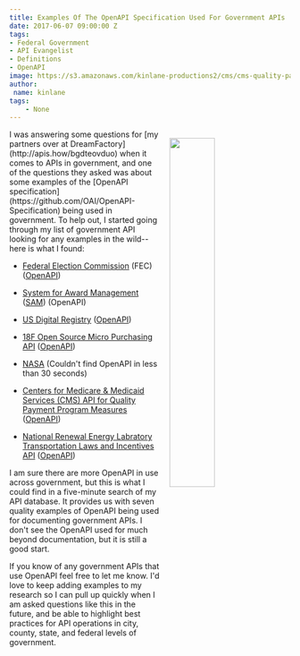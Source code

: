 ```yaml
---
title: Examples Of The OpenAPI Specification Used For Government APIs
date: 2017-06-07 09:00:00 Z
tags:
- Federal Government
- API Evangelist
- Definitions
- OpenAPI
image: https://s3.amazonaws.com/kinlane-productions2/cms/cms-quality-payment-program.png
author:
 name: kinlane
tags:
    - None
---
```

<p><a href="https://qpp.cms.gov/api/"><img src="https://s3.amazonaws.com/kinlane-productions2/cms/cms-quality-payment-program.png" align="right" width="40%" style="padding: 15px;" /></a></p>I was answering some questions for [my partners over at DreamFactory](http://apis.how/bgdteovduo) when it comes to APIs in government, and one of the questions they asked was about some examples of the [OpenAPI specification](https://github.com/OAI/OpenAPI-Specification) being used in government. To help out, I started going through  my list of government API looking for any examples in the wild--here is what I found:

* [Federal Election Commission](https://api.open.fec.gov/developers/) (FEC) ([OpenAPI](https://api.open.fec.gov/swagger/))

* [System for Award Management](http://gsa.github.io/sam_api/sam/console/) ([SAM](http://gsa.github.io/sam_api/static/api_docs/api_docs.json)) (OpenAPI)

* [US Digital Registry](https://usdigitalregistry.digitalgov.gov/) ([OpenAPI](https://api.gsa.gov/systems/digital-registry/v1/swagger_docs/api-docs.json))

* [18F Open Source Micro Purchasing API](https://micropurchase.18f.gov/api) ([OpenAPI](https://micropurchase.18f.gov/api/v0/swagger.json))

* [NASA](https://api.nasa.gov/api.html#NeoWS) (Couldn't find OpenAPI in less than 30 seconds)

* [Centers for Medicare & Medicaid Services (CMS) API for Quality Payment Program Measures](https://qpp.cms.gov/api/) ([OpenAPI](https://qpp.cms.gov/api/api-docs.json))

* [National Renewal Energy Labratory Transportation Laws and Incentives API](https://developer.nrel.gov/docs/transportation/transportation-incentives-laws-v1/) ([OpenAPI](https://developer.nrel.gov/docs/transportation/transportation-incentives-laws-v1/api-docs.json))

I am sure there are more OpenAPI in use across government, but this is what I could find in a five-minute search of my API database. It provides us with seven quality examples of OpenAPI being used for documenting government APIs. I don't see the OpenAPI used for much beyond documentation, but it is still a good start.

If you know of any government APIs that use OpenAPI feel free to let me know. I'd love to keep adding examples to my research so I can pull up quickly when I am asked questions like this in the future, and be able to highlight best practices for API operations in city, county, state, and federal levels of government.